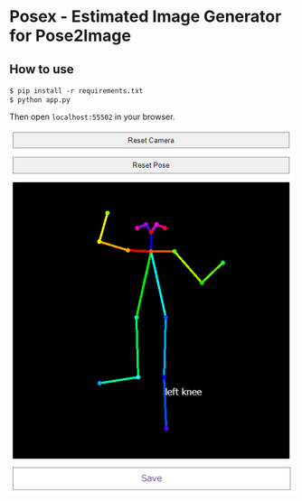 # Posex - Estimated Image Generator for Pose2Image

## How to use

```
$ pip install -r requirements.txt
$ python app.py
```

Then open `localhost:55502` in your browser.

![sample](./sample.png)

